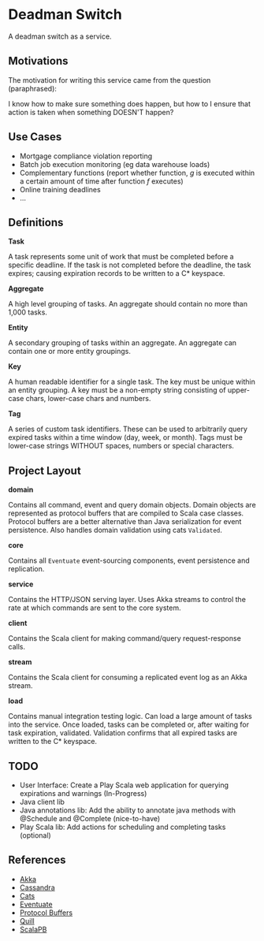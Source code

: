 # Deadman Switch

A deadman switch as a service.

## Motivations

The motivation for writing this service came from the question (paraphrased):

I know how to make sure something does happen, but how to I ensure that action is taken when something DOESN'T happen?

## Use Cases

- Mortgage compliance violation reporting
- Batch job execution monitoring (eg data warehouse loads)
- Complementary functions (report whether function, _g_ is executed within a certain amount of time after function _f_ executes)
- Online training deadlines
- ...

## Definitions

**Task**

A task represents some unit of work that must be completed before a specific deadline. If the task is not completed before the
deadline, the task expires; causing expiration records to be written to a C* keyspace.

**Aggregate**

A high level grouping of tasks. An aggregate should contain no more than 1,000 tasks.

**Entity**

A secondary grouping of tasks within an aggregate. An aggregate can contain one or more entity groupings.

**Key**

A human readable identifier for a single task. The key must be unique within an entity grouping. A key must be a non-empty string
consisting of upper-case chars, lower-case chars and numbers.

**Tag**

A series of custom task identifiers. These can be used to arbitrarily query expired tasks within a time window (day, week, or month).
Tags must be lower-case strings WITHOUT spaces, numbers or special characters.

## Project Layout

**domain**

Contains all command, event and query domain objects. Domain objects are represented as protocol buffers that are compiled to Scala
case classes. Protocol buffers are a better alternative than Java serialization for event persistence. Also handles domain validation
using cats `Validated`.

**core**

Contains all `Eventuate` event-sourcing components, event persistence and replication.

**service**

Contains the HTTP/JSON serving layer. Uses Akka streams to control the rate at which commands are sent to the core system.

**client**

Contains the Scala client for making command/query request-response calls.

**stream**

Contains the Scala client for consuming a replicated event log as an Akka stream.

**load**

Contains manual integration testing logic. Can load a large amount of tasks into the service. Once loaded, tasks can be completed or,
after waiting for task expiration, validated. Validation confirms that all expired tasks are written to the C* keyspace.

## TODO

- User Interface: Create a Play Scala web application for querying expirations and warnings (In-Progress)
- Java client lib
- Java annotations lib: Add the ability to annotate java methods with @Schedule and @Complete (nice-to-have)
- Play Scala lib: Add actions for scheduling and completing tasks (optional)

## References

- [Akka](https://akka.io/)
- [Cassandra](https://cassandra.apache.org/)
- [Cats](https://typelevel.github.io/cats/)
- [Eventuate](https://rbmhtechnology.github.io/eventuate/)
- [Protocol Buffers](https://developers.google.com/protocol-buffers/)
- [Quill](http://getquill.io/)
- [ScalaPB](https://scalapb.github.io/)
